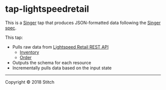 # tap-lightspeedretail

This is a [Singer](https://singer.io) tap that produces JSON-formatted data
following the [Singer
spec](https://github.com/singer-io/getting-started/blob/master/SPEC.md).

This tap:

- Pulls raw data from [Lightspeed Retail REST API](https://www.lightspeedhq.com/)
  - [Inventory](https://developers.lightspeedhq.com/retail/tutorials/inventory/)
  - [Order](https://developers.lightspeedhq.com/retail/endpoints/Order/)
- Outputs the schema for each resource
- Incrementally pulls data based on the input state

---

Copyright &copy; 2018 Stitch
